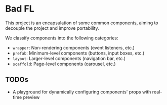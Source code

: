# Bad FL

This project is an encapsulation of some common components, aiming to decouple the project and improve portability.

We classify components into the following categories:

- `wrapper`: Non-rendering components (event listeners, etc.)
- `prefab`: Minimum-level components (buttons, input boxes, etc.)
- `layout`: Larger-level components (navigation bar, etc.)
- `scaffold`: Page-level components (carousel, etc.)

## TODOs

- A playground for dynamically configuring components' props with real-time preview